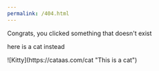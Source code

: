 ```yaml
---
permalink: /404.html
---
```


Congrats, you clicked something that doesn't exist

here is a cat instead

<p id="cat">![Kitty](https://cataas.com/cat "This is a cat") </p>

<script>
  console.log(document.getElementbyID("cat"));
</script>
